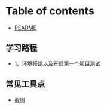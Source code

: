 # Table of contents

* [README](README.md)

## 学习路程

* [1、环境搭建以及开启第一个项目测试](xue-xi-lu-cheng/1-huan-jing-da-jian-yi-ji-kai-qi-di-yi-ge-xiang-mu-ce-shi.md)

## 常见工具点

* [截图](chang-jian-gong-ju-dian/jie-tu.md)
